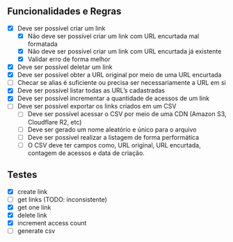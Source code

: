 ## Funcionalidades e Regras

- [x]  Deve ser possível criar um link
    - [x]  Não deve ser possível criar um link com URL encurtada mal formatada
    - [x]  Não deve ser possível criar um link com URL encurtada já existente
      - [x] Validar erro de forma melhor
- [x]  Deve ser possível deletar um link
- [x]  Deve ser possível obter a URL original por meio de uma URL encurtada
  - [ ] Checar se alias é suficiente ou precisa ser necessariamente a URL em si
- [x]  Deve ser possível listar todas as URL’s cadastradas
- [x]  Deve ser possível incrementar a quantidade de acessos de um link
- [ ]  Deve ser possível exportar os links criados em um CSV
    - [ ]  Deve ser possível acessar o CSV por meio de uma CDN (Amazon S3, Cloudflare R2, etc)
    - [ ]  Deve ser gerado um nome aleatório e único para o arquivo
    - [ ]  Deve ser possível realizar a listagem de forma performática
    - [ ]  O CSV deve ter campos como, URL original, URL encurtada, contagem de acessos e data de criação.

## Testes
- [x] create link
- [ ] get links (TODO: inconsistente) 
- [x] get one link
- [x] delete link
- [x] increment access count
- [ ] generate csv
